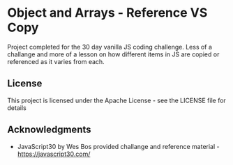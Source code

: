 # Object and Arrays - Reference VS Copy

Project completed for the 30 day vanilla JS coding challenge. Less of a challange and more of a lesson on how different items in JS are copied or referenced as it varies from each.

## License

This project is licensed under the Apache License - see the LICENSE file for details

## Acknowledgments

- JavaScript30 by Wes Bos provided challange and reference material - https://javascript30.com/

